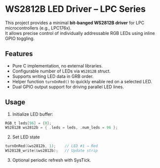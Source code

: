 # WS2812B LED Driver – LPC Series

This project provides a minimal **bit-banged WS2812B driver** for LPC microcontrollers (e.g., LPC176x).  
It allows precise control of individually addressable RGB LEDs using inline GPIO toggling.

## Features
- Pure C implementation, no external libraries.
- Configurable number of LEDs via `WS2812B` struct.
- Supports writing LED data in GRB order.
- Helper function `turnOnRed()` to quickly enable red on a selected LED.
- Dual GPIO output support for driving parallel LED lines.

## Usage
1. Initialize LED buffer:

```c
RGB_t leds[96] = {0};
WS2812B ws2812b = { .leds = leds, .num_leds = 96 };
```

2. Set LED state

```c
turnOnRed(&ws2812b, 1);    // LED #1 → Red
WS2812B_write(&ws2812b);   // Update strip
```

3. Optional periodic refresh with SysTick.

